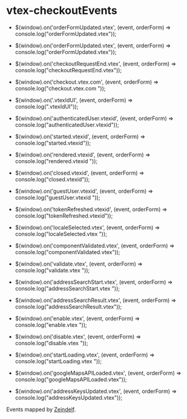 # vtex-checkoutEvents


- $(window).on('orderFormUpdated.vtex', (event, orderForm) => console.log("orderFormUpdated.vtex"));

- $(window).on('orderFormUpdated.vtex', (event, orderForm) => console.log("orderFormUpdated.vtex"));

- $(window).on('checkoutRequestEnd.vtex', (event, orderForm) => console.log("checkoutRequestEnd.vtex"));

- $(window).on('checkout.vtex.com', (event, orderForm) => console.log("checkout.vtex.com "));

- $(window).on('.vtexIdUI', (event, orderForm) => console.log(".vtexIdUI"));

- $(window).on('authenticatedUser.vtexid', (event, orderForm) => console.log("authenticatedUser.vtexid"));

- $(window).on('started.vtexid', (event, orderForm) => console.log("started.vtexid"));

- $(window).on('rendered.vtexid', (event, orderForm) => console.log("rendered.vtexid "));

- $(window).on('closed.vtexid', (event, orderForm) => console.log("closed.vtexid"));

- $(window).on('guestUser.vtexid', (event, orderForm) => console.log("guestUser.vtexid "));

- $(window).on('tokenRefreshed.vtexid', (event, orderForm) => console.log("tokenRefreshed.vtexid"));

- $(window).on('localeSelected.vtex', (event, orderForm) => console.log("localeSelected.vtex "));

- $(window).on('componentValidated.vtex', (event, orderForm) => console.log("componentValidated.vtex"));

- $(window).on('validate.vtex', (event, orderForm) => console.log("validate.vtex "));

- $(window).on('addressSearchStart.vtex', (event, orderForm) => console.log("addressSearchStart.vtex "));

- $(window).on('addressSearchResult.vtex', (event, orderForm) => console.log("addressSearchResult.vtex"));

- $(window).on('enable.vtex', (event, orderForm) => console.log("enable.vtex "));

- $(window).on('disable.vtex', (event, orderForm) => console.log("disable.vtex "));

- $(window).on('startLoading.vtex', (event, orderForm) => console.log("startLoading.vtex "));

- $(window).on('googleMapsAPILoaded.vtex', (event, orderForm) => console.log("googleMapsAPILoaded.vtex"));

- $(window).on('addressKeysUpdated.vtex', (event, orderForm) => console.log("addressKeysUpdated.vtex"));


Events mapped by [Zeindelf](https://github.com/Zeindelf).

